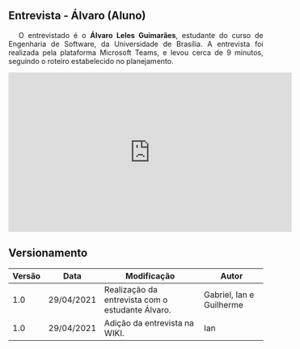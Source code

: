 ## Entrevista - Álvaro (Aluno)

<p style="text-indent: 20px; text-align: justify">
O entrevistado é o <b>Álvaro Leles Guimarães</b>, estudante do curso de Engenharia de Software, da Universidade de Brasília. A entrevista foi realizada pela plataforma Microsoft Teams, e levou cerca de 9 minutos, seguindo o roteiro estabelecido no planejamento.
</p>

<div align="center">
    <iframe width="560" height="315" src="https://www.youtube.com/embed/0bvap0xA3HM title="YouTube video player" frameborder="0" allow="accelerometer; autoplay; clipboard-write; encrypted-media; gyroscope; picture-in-picture" allowfullscreen></iframe>
</div>

## Versionamento

| Versão | Data | Modificação | Autor |
|--|--|--|--|
| 1.0 | 29/04/2021 | Realização da entrevista com o estudante Álvaro. | Gabriel, Ian e Guilherme |
| 1.0 | 29/04/2021 | Adição da entrevista na WIKI. | Ian |